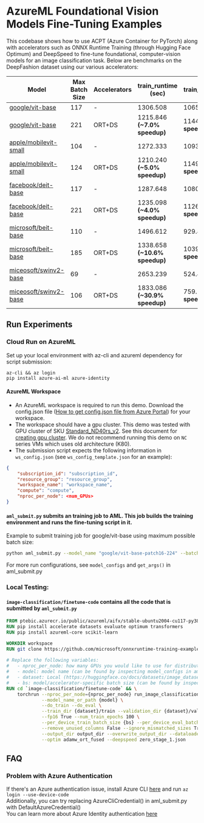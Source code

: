 # AzureML Foundational Vision Models Fine-Tuning Examples

This codebase shows how to use ACPT (Azure Container for PyTorch) along with accelerators such as ONNX Runtime Training (through Hugging Face Optimum) and DeepSpeed to fine-tune foundational, computer-vision models for an image classification task. Below are benchmarks on the DeepFashion dataset using our various accelerators:

| Model                                                                                         | Max Batch Size | Accelerators | train_runtime (sec)           | train_samples_per_second      |
|-----------------------------------------------------------------------------------------------|----------------|--------------|-------------------------------|-------------------------------|
| [google/vit-base](https://huggingface.co/google/vit-base-patch16-224)                         | 117            | -            | 1306.508                      | 1065.129                      |
| [google/vit-base](https://huggingface.co/google/vit-base-patch16-224)                         | 221            | ORT+DS       | 1215.846 **(~7.0% speedup)**  | 1144.553 **(~7.5% speedup)**  |
| [apple/mobilevit-small](https://huggingface.co/apple/mobilevit-small)                         | 104            | -            | 1272.333                      | 1093.739                      |
| [apple/mobilevit-small](https://huggingface.co/apple/mobilevit-small)                         | 124            | ORT+DS       | 1210.240 **(~5.0% speedup)**  | 1149.854 **(~5.1% speedup)**  |
| [facebook/deit-base](https://huggingface.co/facebook/deit-base-patch16-224)                   | 117            | -            | 1287.648                      | 1080.73                       |
| [facebook/deit-base](https://huggingface.co/facebook/deit-base-patch16-224)                   | 221            | ORT+DS       | 1235.098 **(~4.0% speedup)**  | 1126.712 **(~4.3% speedup)**  |
| [microsoft/beit-base](https://huggingface.co/microsoft/beit-base-patch16-224-pt22k-ft22k)     | 110            | -            | 1496.612                      | 929.833                       |
| [microsoft/beit-base](https://huggingface.co/microsoft/beit-base-patch16-224-pt22k-ft22k)     | 185            | ORT+DS       | 1338.658 **(~10.6% speedup)** | 1039.549 **(~11.8% speedup)** |
| [miceosoft/swinv2-base](https://huggingface.co/microsoft/swinv2-base-patch4-window12-192-22k) | 69             | -            | 2653.239                      | 524.491                       |
| [miceosoft/swinv2-base](https://huggingface.co/microsoft/swinv2-base-patch4-window12-192-22k) | 106            | ORT+DS       | 1833.086 **(~30.9% speedup)** | 759.157 **(~44.7% speedup)**  |

## Run Experiments

### Cloud Run on AzureML
Set up your local environment with az-cli and azureml dependency for script submission:

```
az-cli && az login
pip install azure-ai-ml azure-identity
```

#### AzureML Workspace
- An AzureML workspace is required to run this demo. Download the config.json file ([How to get config.json file from Azure Portal](https://docs.microsoft.com/en-us/azure/machine-learning/how-to-configure-environment#workspace)) for your workspace.
- The workspace should have a gpu cluster. This demo was tested with GPU cluster of SKU [Standard_ND40rs_v2](https://docs.microsoft.com/en-us/azure/virtual-machines/ndv2-series). See this document for [creating gpu cluster](https://docs.microsoft.com/en-us/azure/machine-learning/how-to-create-attach-compute-cluster?tabs=python). We do not recommend running this demo on `NC` series VMs which uses old architecture (K80).
- The submission script expects the following information in `ws_config.json` (see `ws_config_template.json` for an example):
```json
{
    "subscription_id": "subscription_id",
    "resource_group": "resource_group",
    "workspace_name": "workspace_name",
    "compute": "compute",
    "nproc_per_node": <num_GPUs>
}  
```

#### `aml_submit.py` submits an training job to AML. This job builds the training environment and runs the fine-tuning script in it.

Example to submit training job for google/vit-base using maximum possible batch size:
```bash
python aml_submit.py --model_name "google/vit-base-patch16-224" --batch_size "max"
```
For more run configurations, see `model_configs` and `get_args()` in aml_submit.py

### Local Testing:
#### `image-classification/finetune-code` contains all the code that is submitted by `aml_submit.py`
```Dockerfile
FROM ptebic.azurecr.io/public/azureml/aifx/stable-ubuntu2004-cu117-py38-torch1131:ort1.15.0-vision-patch
RUN pip install accelerate datasets evaluate optimum transformers
RUN pip install azureml-core scikit-learn

WORKDIR workspace
RUN git clone https://github.com/microsoft/onnxruntime-training-examples.git
 
# Replace the following variables:
#   - nproc_per_node: how many GPUs you would like to use for distributed fine-tuning
#   - model: model name (can be found by inspecting model_configs in aml_submit.py)
#   - dataset: Local (https://huggingface.co/docs/datasets/image_dataset) OR Hugging Face Hub Dataset 
#   - bs: model/accelerator-specific batch size (can be found by inspecting model_configs in aml_submit.py)
RUN cd `image-classification/finetune-code` && \
    torchrun --nproc_per_node={nproc_per_node} run_image_classification_ort.py \
             --model_name_or_path {model} \
             --do_train --do_eval \
             --train_dir {dataset}/train --validation_dir {dataset}/validation \
             --fp16 True --num_train_epochs 100 \
             --per_device_train_batch_size {bs} --per_device_eval_batch_size {bs} \
             --remove_unused_columns False --ignore_mismatched_sizes True \
             --output_dir output_dir --overwrite_output_dir --dataloader_num_workers {2*dataloader_num_workers} \
             --optim adamw_ort_fused --deepspeed zero_stage_1.json
```

## FAQ
### Problem with Azure Authentication
If there's an Azure authentication issue, install Azure CLI [here](https://docs.microsoft.com/en-us/cli/azure/) and run `az login --use-device-code`
<br>Additionally, you can try replacing AzureCliCredential() in aml_submit.py with DefaultAzureCredential()
<br>You can learn more about Azure Identity authentication [here](https://learn.microsoft.com/en-us/python/api/azure-identity/azure.identity?view=azure-python)
